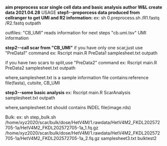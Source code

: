 **aim preprocess scar single cell data and basic analysis
author W&L
create data 2021.04.28**
USAGE
**step1--preporcess data produced from cellranger to get UMI and R2 information:**
ex:
sh 0.preprocess.sh /R1.fastq /R2.fastq outpath

outfiles:
"CB_UMI" reads information for next steps
"cb.umi.tsv" UMI information

**step2--call scar from "CB_UMI"**
if you have only one scar,just use "PreData1" command
ex:
Rscript main.R PreData1 samplesheet.txt outpath

if you have two scars to split,use "PreData2" command
ex:
Rscript main.R PreData2 samplesheet.txt outpath

where,samplesheet.txt is a sample information file contains:reference file(fasta), cutsite, CB_UMI


**step3--some basic analysis**
ex:
Rscript main.R ScarAnalysis samplesheet.txt outpath

where,samplesheet.txt should contains INDEL file(image.rds)

Bulk:
ex:
sh step_bulk.sh /home/xyz2020/scar/bulk/dose/HetV4M/1.rawdata/HetV4M2_FKDL202572705-1a/HetV4M2_FKDL202572705-1a_1.fq.gz /home/xyz2020/scar/bulk/dose/HetV4M/1.rawdata/HetV4M2_FKDL202572705-1a/HetV4M2_FKDL202572705-1a_2.fq.gz samplesheet3.txt bulktest2

